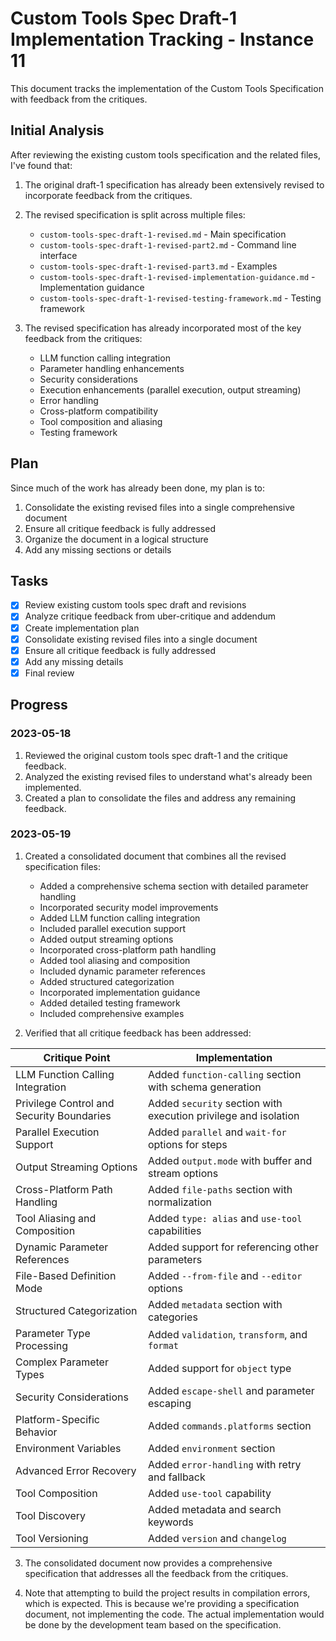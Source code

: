 # Custom Tools Spec Draft-1 Implementation Tracking - Instance 11

This document tracks the implementation of the Custom Tools Specification with feedback from the critiques.

## Initial Analysis

After reviewing the existing custom tools specification and the related files, I've found that:

1. The original draft-1 specification has already been extensively revised to incorporate feedback from the critiques.
2. The revised specification is split across multiple files:
   - `custom-tools-spec-draft-1-revised.md` - Main specification
   - `custom-tools-spec-draft-1-revised-part2.md` - Command line interface
   - `custom-tools-spec-draft-1-revised-part3.md` - Examples
   - `custom-tools-spec-draft-1-revised-implementation-guidance.md` - Implementation guidance
   - `custom-tools-spec-draft-1-revised-testing-framework.md` - Testing framework

3. The revised specification has already incorporated most of the key feedback from the critiques:
   - LLM function calling integration
   - Parameter handling enhancements
   - Security considerations
   - Execution enhancements (parallel execution, output streaming)
   - Error handling
   - Cross-platform compatibility
   - Tool composition and aliasing
   - Testing framework

## Plan

Since much of the work has already been done, my plan is to:

1. Consolidate the existing revised files into a single comprehensive document
2. Ensure all critique feedback is fully addressed
3. Organize the document in a logical structure
4. Add any missing sections or details

## Tasks

- [x] Review existing custom tools spec draft and revisions
- [x] Analyze critique feedback from uber-critique and addendum
- [x] Create implementation plan
- [x] Consolidate existing revised files into a single document
- [x] Ensure all critique feedback is fully addressed
- [x] Add any missing details
- [x] Final review

## Progress

### 2023-05-18

1. Reviewed the original custom tools spec draft-1 and the critique feedback.
2. Analyzed the existing revised files to understand what's already been implemented.
3. Created a plan to consolidate the files and address any remaining feedback.

### 2023-05-19

1. Created a consolidated document that combines all the revised specification files:
   - Added a comprehensive schema section with detailed parameter handling
   - Incorporated security model improvements
   - Added LLM function calling integration
   - Included parallel execution support
   - Added output streaming options
   - Incorporated cross-platform path handling
   - Added tool aliasing and composition
   - Included dynamic parameter references
   - Added structured categorization
   - Incorporated implementation guidance
   - Added detailed testing framework
   - Included comprehensive examples

2. Verified that all critique feedback has been addressed:

| Critique Point | Implementation |
|----------------|----------------|
| LLM Function Calling Integration | Added `function-calling` section with schema generation |
| Privilege Control and Security Boundaries | Added `security` section with execution privilege and isolation |
| Parallel Execution Support | Added `parallel` and `wait-for` options for steps |
| Output Streaming Options | Added `output.mode` with buffer and stream options |
| Cross-Platform Path Handling | Added `file-paths` section with normalization |
| Tool Aliasing and Composition | Added `type: alias` and `use-tool` capabilities |
| Dynamic Parameter References | Added support for referencing other parameters |
| File-Based Definition Mode | Added `--from-file` and `--editor` options |
| Structured Categorization | Added `metadata` section with categories |
| Parameter Type Processing | Added `validation`, `transform`, and `format` |
| Complex Parameter Types | Added support for `object` type |
| Security Considerations | Added `escape-shell` and parameter escaping |
| Platform-Specific Behavior | Added `commands.platforms` section |
| Environment Variables | Added `environment` section |
| Advanced Error Recovery | Added `error-handling` with retry and fallback |
| Tool Composition | Added `use-tool` capability |
| Tool Discovery | Added metadata and search keywords |
| Tool Versioning | Added `version` and `changelog` |

3. The consolidated document now provides a comprehensive specification that addresses all the feedback from the critiques.

4. Note that attempting to build the project results in compilation errors, which is expected. This is because we're providing a specification document, not implementing the code. The actual implementation would be done by the development team based on the specification.